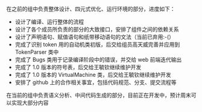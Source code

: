 在之前的组中负责整体设计、四元式优化、运行环境的部分，进度如下：
- 设计了编译、运行整体的流程
- 设计了各个成员所负责的部分的大致接口，安排了组件之间的依赖关系
- 设计了声明语句、赋值语句和纸带移动语句的文法（当前已弃用:-(）
- 完成了识别 token 用的自动机类初版，后交给组员高天威完善并应用到 TokenParser 类中
- 完成了 Bugs 类用于记录编译阶段中的错误，并交给 web 前端迭代输出
- 完成了 1.0 版本的符号表，后交给王毓钦继续维护开发
- 完成了 1.0 版本的 VirtualMachine 类，后交给王毓钦继续维护开发
- 安排了 github 上的合作相关事宜，包括代码规范、分支、提交流程等

在当前的组中负责语义分析、中间代码生成的部分，目前正在开发中，预计周末可以实现大部分内容